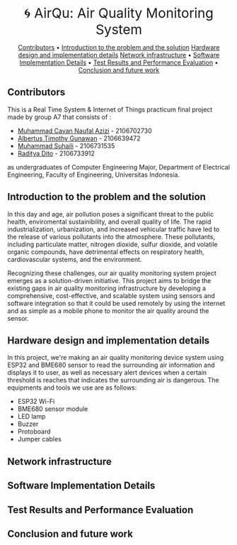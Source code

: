<p align="center">
  <p1 style="font-size: 30px"> 🌀 AirQu: Air Quality Monitoring System</p1>
</p>

<p align ="center">
  <a href="#contributors">Contributors</a> •
  <a href="#introduction">Introduction to the problem and the solution</a> 
  <a href="#hardware-design-and-implementation-details">Hardware design and implementation details</a> 
  <a href="#network-infrastucture">Network infrastructure</a> •
  <a href="#software-implementation-details">Software Implementation Details</a> •
  <a href="#test-results-and-performance-evaluation">Test Results and Performance Evaluation</a> •
  <a href="#conclusion-and-future-work">Conclusion and future work</a>
</p>

## Contributors
This is a Real Time System & Internet of Things practicum final project made by group A7 that consists of :

- [Muhammad Cavan Naufal Azizi](https://github.com/CavanNaufal) - 2106702730
- [Albertus Timothy Gunawan](https://github.com/albertustimothyy) - 2106639472
- [Muhammad Suhaili](https://github.com/aleeein) - 2106731535
- [Raditya Dito](https://github.com/RadityaDito) - 2106733912

as undergraduates of Computer Engineering Major, Department of Electrical Engineering, Faculty of Engineering, Universitas Indonesia.
<!-- This project implements ESP32 with BME680 sensor to monitor indoor air quality using BSEC Library and Blynk platform. Here, BME680 is used to measure temperature, humidity, Indoor Air Quality (IAQ), and CO2 percentage in the room and display them on the Blynk platform. If there are parameters that exceed the threshold where it can be identified that the air in the room is bad, the program will turn on the alarm (buzzer) and a red light bulb then send an email notification to the user indicating that the air quality around the vicinity of the AirQu is poor. -->

## Introduction to the problem and the solution
In this day and age, air pollution poses a significant threat to the public health, enviromental sustainibility, and overall quality of life. The rapid industrialization, urbanization, and increased vehicular traffic have led to the release of various pollutants into the atmosphere. These pollutants, including particulate matter, nitrogen dioxide, sulfur dioxide, and volatile organic compounds, have detrimental effects on respiratory health, cardiovascular systems, and the environment. 

Recognizing these challenges, our air quality monitoring system project emerges as a solution-driven initiative. This project aims to bridge the existing gaps in air quality monitoring infrastructure by developing a comprehensive, cost-effective, and scalable system using sensors and software integration so that it could be used remotely by using the internet  and as simple as a mobile phone to monitor the air quality around the sensor.

## Hardware design and implementation details
In this project, we're making an air quality monitoring device system using ESP32 and BME680 sensor to read the surrounding air information and displays it to user, as well as necessary alert devices when a certain threshold is reaches that indicates the surrounding air is dangerous. The equipments and tools we use are as follows:

- ESP32 Wi-Fi
- BME680 sensor module
- LED lamp
- Buzzer
- Protoboard
- Jumper cables

## Network infrastructure


## Software Implementation Details


## Test Results and Performance Evaluation


## Conclusion and future work

